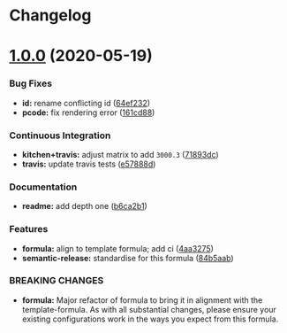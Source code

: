 # Changelog

# [1.0.0](https://github.com/saltstack-formulas/jetbrains-resharper-formula/compare/v0.1.0...v1.0.0) (2020-05-19)


### Bug Fixes

* **id:** rename conflicting id ([64ef232](https://github.com/saltstack-formulas/jetbrains-resharper-formula/commit/64ef23266e0362f783af02aa7737d661f3feabf8))
* **pcode:** fix rendering error ([161cd88](https://github.com/saltstack-formulas/jetbrains-resharper-formula/commit/161cd883ed07953337f2c072c831cf674765d13c))


### Continuous Integration

* **kitchen+travis:** adjust matrix to add `3000.3` ([71893dc](https://github.com/saltstack-formulas/jetbrains-resharper-formula/commit/71893dcb0bf9266fd73e92b4ad1464ef17f78eda))
* **travis:** update travis tests ([e57888d](https://github.com/saltstack-formulas/jetbrains-resharper-formula/commit/e57888d5ea63b70d2131692ba4f4f2c7d1455e0b))


### Documentation

* **readme:** add depth one ([b6ca2b1](https://github.com/saltstack-formulas/jetbrains-resharper-formula/commit/b6ca2b1ad0ad3c6237374822246aa575ca8bc583))


### Features

* **formula:** align to template formula; add ci ([4aa3275](https://github.com/saltstack-formulas/jetbrains-resharper-formula/commit/4aa327550d789b5af37ef915d0c7c172bed5d83a))
* **semantic-release:** standardise for this formula ([84b5aab](https://github.com/saltstack-formulas/jetbrains-resharper-formula/commit/84b5aab25b1aa8b6a3c5b86893c5c2ebd11240e6))


### BREAKING CHANGES

* **formula:** Major refactor of formula to bring it in alignment with the
template-formula. As with all substantial changes, please ensure your
existing configurations work in the ways you expect from this formula.
